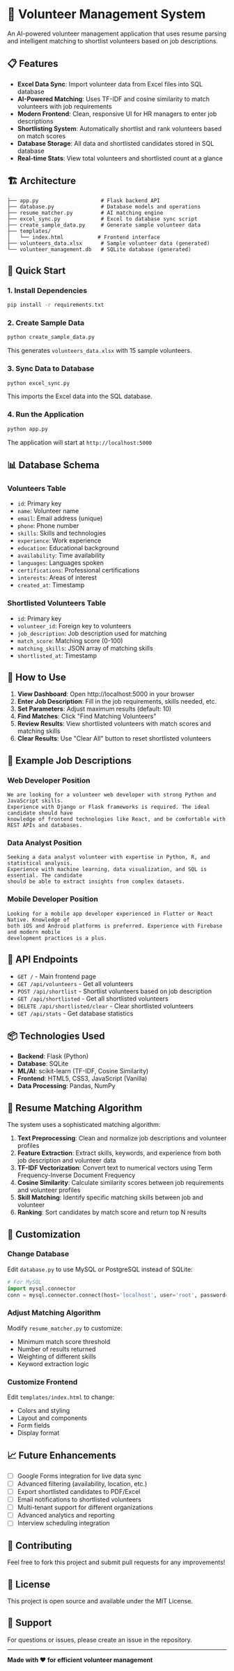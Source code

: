 # 🎯 Volunteer Management System

An AI-powered volunteer management application that uses resume parsing and intelligent matching to shortlist volunteers based on job descriptions.

## 📋 Features

- **Excel Data Sync**: Import volunteer data from Excel files into SQL database
- **AI-Powered Matching**: Uses TF-IDF and cosine similarity to match volunteers with job requirements
- **Modern Frontend**: Clean, responsive UI for HR managers to enter job descriptions
- **Shortlisting System**: Automatically shortlist and rank volunteers based on match scores
- **Database Storage**: All data and shortlisted candidates stored in SQL database
- **Real-time Stats**: View total volunteers and shortlisted count at a glance

## 🏗️ Architecture

```
├── app.py                    # Flask backend API
├── database.py               # Database models and operations
├── resume_matcher.py         # AI matching engine
├── excel_sync.py             # Excel to database sync script
├── create_sample_data.py     # Generate sample volunteer data
├── templates/
│   └── index.html           # Frontend interface
├── volunteers_data.xlsx      # Sample volunteer data (generated)
└── volunteer_management.db   # SQLite database (generated)
```

## 🚀 Quick Start

### 1. Install Dependencies

```bash
pip install -r requirements.txt
```

### 2. Create Sample Data

```bash
python create_sample_data.py
```

This generates `volunteers_data.xlsx` with 15 sample volunteers.

### 3. Sync Data to Database

```bash
python excel_sync.py
```

This imports the Excel data into the SQL database.

### 4. Run the Application

```bash
python app.py
```

The application will start at `http://localhost:5000`

## 📊 Database Schema

### Volunteers Table
- `id`: Primary key
- `name`: Volunteer name
- `email`: Email address (unique)
- `phone`: Phone number
- `skills`: Skills and technologies
- `experience`: Work experience
- `education`: Educational background
- `availability`: Time availability
- `languages`: Languages spoken
- `certifications`: Professional certifications
- `interests`: Areas of interest
- `created_at`: Timestamp

### Shortlisted Volunteers Table
- `id`: Primary key
- `volunteer_id`: Foreign key to volunteers
- `job_description`: Job description used for matching
- `match_score`: Matching score (0-100)
- `matching_skills`: JSON array of matching skills
- `shortlisted_at`: Timestamp

## 🎨 How to Use

1. **View Dashboard**: Open http://localhost:5000 in your browser
2. **Enter Job Description**: Fill in the job requirements, skills needed, etc.
3. **Set Parameters**: Adjust maximum results (default: 10)
4. **Find Matches**: Click "Find Matching Volunteers"
5. **Review Results**: View shortlisted volunteers with match scores and matching skills
6. **Clear Results**: Use "Clear All" button to reset shortlisted volunteers

## 📝 Example Job Descriptions

### Web Developer Position
```
We are looking for a volunteer web developer with strong Python and JavaScript skills. 
Experience with Django or Flask frameworks is required. The ideal candidate should have 
knowledge of frontend technologies like React, and be comfortable with REST APIs and databases.
```

### Data Analyst Position
```
Seeking a data analyst volunteer with expertise in Python, R, and statistical analysis. 
Experience with machine learning, data visualization, and SQL is essential. The candidate 
should be able to extract insights from complex datasets.
```

### Mobile Developer Position
```
Looking for a mobile app developer experienced in Flutter or React Native. Knowledge of 
both iOS and Android platforms is preferred. Experience with Firebase and modern mobile 
development practices is a plus.
```

## 🔧 API Endpoints

- `GET /` - Main frontend page
- `GET /api/volunteers` - Get all volunteers
- `POST /api/shortlist` - Shortlist volunteers based on job description
- `GET /api/shortlisted` - Get all shortlisted volunteers
- `DELETE /api/shortlisted/clear` - Clear shortlisted volunteers
- `GET /api/stats` - Get database statistics

## 📦 Technologies Used

- **Backend**: Flask (Python)
- **Database**: SQLite
- **ML/AI**: scikit-learn (TF-IDF, Cosine Similarity)
- **Frontend**: HTML5, CSS3, JavaScript (Vanilla)
- **Data Processing**: Pandas, NumPy

## 🔄 Resume Matching Algorithm

The system uses a sophisticated matching algorithm:

1. **Text Preprocessing**: Clean and normalize job descriptions and volunteer profiles
2. **Feature Extraction**: Extract skills, keywords, and experience from both job description and volunteer data
3. **TF-IDF Vectorization**: Convert text to numerical vectors using Term Frequency-Inverse Document Frequency
4. **Cosine Similarity**: Calculate similarity scores between job requirements and volunteer profiles
5. **Skill Matching**: Identify specific matching skills between job and volunteer
6. **Ranking**: Sort candidates by match score and return top N results

## 🎯 Customization

### Change Database
Edit `database.py` to use MySQL or PostgreSQL instead of SQLite:

```python
# For MySQL
import mysql.connector
conn = mysql.connector.connect(host='localhost', user='root', password='password', database='volunteers')
```

### Adjust Matching Algorithm
Modify `resume_matcher.py` to customize:
- Minimum match score threshold
- Number of results returned
- Weighting of different skills
- Keyword extraction logic

### Customize Frontend
Edit `templates/index.html` to change:
- Colors and styling
- Layout and components
- Form fields
- Display format

## 📈 Future Enhancements

- [ ] Google Forms integration for live data sync
- [ ] Advanced filtering (availability, location, etc.)
- [ ] Export shortlisted candidates to PDF/Excel
- [ ] Email notifications to shortlisted volunteers
- [ ] Multi-tenant support for different organizations
- [ ] Advanced analytics and reporting
- [ ] Interview scheduling integration

## 🤝 Contributing

Feel free to fork this project and submit pull requests for any improvements!

## 📄 License

This project is open source and available under the MIT License.

## 👥 Support

For questions or issues, please create an issue in the repository.

---

**Made with ❤️ for efficient volunteer management**

